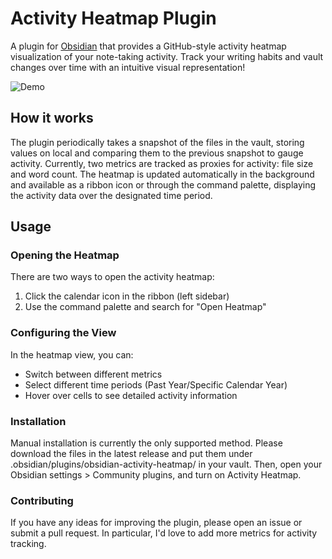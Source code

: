 # Activity Heatmap Plugin

A plugin for [Obsidian](https://obsidian.md) that provides a GitHub-style activity heatmap visualization of your note-taking activity. Track your writing habits and vault changes over time with an intuitive visual representation!

![Demo](./images/demo.gif)

## How it works

The plugin periodically takes a snapshot of the files in the vault, storing values on local and comparing them to the previous snapshot to gauge activity. Currently, two metrics are tracked as proxies for activity: file size and word count. The heatmap is updated automatically in the background and available as a ribbon icon or through the command palette, displaying the activity data over the designated time period.


## Usage


### Opening the Heatmap

There are two ways to open the activity heatmap:
1. Click the calendar icon in the ribbon (left sidebar)
2. Use the command palette and search for "Open Heatmap"

### Configuring the View

In the heatmap view, you can:
- Switch between different metrics 
- Select different time periods (Past Year/Specific Calendar Year)
- Hover over cells to see detailed activity information



### Installation
Manual installation is currently the only supported method. Please download the files in the latest release and put them under .obsidian/plugins/obsidian-activity-heatmap/ in your vault. Then, open your Obsidian settings > Community plugins, and turn on Activity Heatmap.


### Contributing

If you have any ideas for improving the plugin, please open an issue or submit a pull request. In particular, I'd love to add more metrics for activity tracking.
